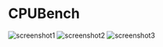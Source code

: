 # CPUBench
![screenshot1](https://user-images.githubusercontent.com/129764601/230768602-48c09d69-0d79-494a-a48a-6c9c7ee1cddb.png)
![screenshot2](https://user-images.githubusercontent.com/129764601/230768603-b47da536-7067-4ebb-9de1-19dadf8cc25a.png)
![screenshot3](https://user-images.githubusercontent.com/129764601/230768601-d154e800-cc64-49d9-96a0-cfc932c33dbe.png)

